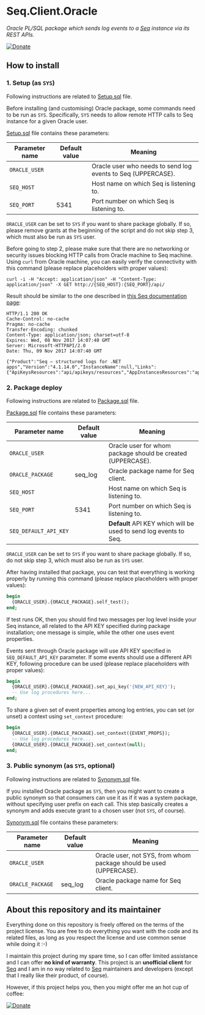 # Seq.Client.Oracle

*Oracle PL/SQL package which sends log events to a [Seq](https://getseq.net/) instance via its REST APIs.*

[![Donate](https://img.shields.io/badge/Donate-PayPal-green.svg)](https://www.paypal.com/cgi-bin/webscr?cmd=_s-xclick&hosted_button_id=ELJWKEYS9QGKA)

## How to install

### 1. Setup (as `SYS`)

Following instructions are related to [Setup.sql](https://github.com/finsaspa/Seq.Client.Oracle/blob/master/src/Setup.sql) file.

Before installing (and customising) Oracle package, some commands need to be run as `SYS`. Specifically, `SYS` needs to allow remote HTTP calls to Seq instance for a given Oracle user.

[Setup.sql](https://github.com/finsaspa/Seq.Client.Oracle/blob/master/src/Setup.sql) file contains these parameters:

| Parameter name | Default value | Meaning                                                      |
| -------------- | ------------- | ------------------------------------------------------------ |
| `ORACLE_USER`  |               | Oracle user who needs to send log events to Seq (UPPERCASE). |
| `SEQ_HOST`     |               | Host name on which Seq is listening to.                      |
| `SEQ_PORT`     | 5341          | Port number on which Seq is listening to.                    |

`ORACLE_USER` can be set to `SYS` if you want to share package globally. If so, please remove grants at the beginning of the script and do not skip step 3, which must also be run as `SYS` user.

Before going to step 2, please make sure that there are no networking or security issues blocking HTTP calls from Oracle machine to Seq machine. Using `curl` from Oracle machine, you can easily verify the connectivity with this command (please replace placeholders with proper values):

```shell
curl -i -H "Accept: application/json" -H "Content-Type: application/json" -X GET http://{SEQ_HOST}:{SEQ_PORT}/api/
```

Result should be similar to the one described in [this Seq documentation page](https://docs.getseq.net/docs/using-the-http-api):

```
HTTP/1.1 200 OK
Cache-Control: no-cache
Pragma: no-cache
Transfer-Encoding: chunked
Content-Type: application/json; charset=utf-8
Expires: Wed, 08 Nov 2017 14:07:40 GMT
Server: Microsoft-HTTPAPI/2.0
Date: Thu, 09 Nov 2017 14:07:40 GMT

{"Product":"Seq — structured logs for .NET apps","Version":"4.1.14.0","InstanceName":null,"Links":{"ApiKeysResources":"api/apikeys/resources","AppInstancesResources":"api/appinstances/resources","AppsResources":"api/apps/resources","BackupsResources":"api/backups/resources","DashboardsResources":"api/dashboards/resources","DataResources":"api/data/resources","DiagnosticsResources":"api/diagnostics/resources","EventsResources":"api/events/resources","ExpressionsResources":"api/expressions/resources","FeedsResources":"api/feeds/resources","LicensesResources":"api/licenses/resources","PermalinksResources":"api/permalinks/resources","RetentionPoliciesResources":"api/retentionpolicies/resources","SettingsResources":"api/settings/resources","SignalsResources":"api/signals/resources","SqlQueriesResources":"api/sqlqueries/resources","UpdatesResources":"api/updates/resources","UsersResources":"api/users/resources"}}
```

### 2. Package deploy

Following instructions are related to [Package.sql](https://github.com/finsaspa/Seq.Client.Oracle/blob/master/src/Package.sql) file.

[Package.sql](https://github.com/finsaspa/Seq.Client.Oracle/blob/master/src/Package.sql) file contains these parameters:

| Parameter name        | Default value | Meaning                                                           |
| --------------------- | ------------- | ----------------------------------------------------------------- |
| `ORACLE_USER`         |               | Oracle user for whom package should be created (UPPERCASE).       |
| `ORACLE_PACKAGE`      | seq_log       | Oracle package name for Seq client.                               |
| `SEQ_HOST`            |               | Host name on which Seq is listening to.                           |
| `SEQ_PORT`            | 5341          | Port number on which Seq is listening to.                         |
| `SEQ_DEFAULT_API_KEY` |               | **Default** API KEY which will be used to send log events to Seq. |

`ORACLE_USER` can be set to `SYS` if you want to share package globally. If so, do not skip step 3, which must also be run as `SYS` user.

After having installed that package, you can test that everything is working properly by running this command (please replace placeholders with proper values):

```sql
begin
  {ORACLE_USER}.{ORACLE_PACKAGE}.self_test();
end;
```

If test runs OK, then you should find two messages per log level inside your Seq instance, all related to the API KEY specified during package installation; one message is simple, while the other one uses event properties.

Events sent through Oracle package will use API KEY specified in `SEQ_DEFAULT_API_KEY` parameter. If some events should use a different API KEY, following procedure can be used (please replace placeholders with proper values):

```sql
begin
  {ORACLE_USER}.{ORACLE_PACKAGE}.set_api_key('{NEW_API_KEY}');
  -- Use log procedures here...
end;
```

To share a given set of event properties among log entries, you can set (or unset) a context using `set_context` procedure:

```sql
begin
  {ORACLE_USER}.{ORACLE_PACKAGE}.set_context({EVENT_PROPS});
  -- Use log procedures here...
  {ORACLE_USER}.{ORACLE_PACKAGE}.set_context(null);
end;
```

### 3. Public synonym (as `SYS`, optional)

Following instructions are related to [Synonym.sql](https://github.com/finsaspa/Seq.Client.Oracle/blob/master/src/Synonym.sql) file.

If you installed Oracle package as `SYS`, then you might want to create a public synonym so that consumers can use it as if it was a system package, without specifying user prefix on each call. This step basically creates a synonym and adds execute grant to a chosen user (not `SYS`, of course).

[Synonym.sql](https://github.com/finsaspa/Seq.Client.Oracle/blob/master/src/Synonym.sql) file contains these parameters:

| Parameter name   | Default value | Meaning                                                             |
| ---------------- | ------------- | ------------------------------------------------------------------- |
| `ORACLE_USER`    |               | Oracle user, not SYS, from whom package should be used (UPPERCASE). |
| `ORACLE_PACKAGE` | seq_log       | Oracle package name for Seq client.                                 |

## About this repository and its maintainer

Everything done on this repository is freely offered on the terms of the project license. You are free to do everything you want with the code and its related files, as long as you respect the license and use common sense while doing it :-)

I maintain this project during my spare time, so I can offer limited assistance and I can offer **no kind of warranty**. This project is an **unofficial client** for [Seq](https://getseq.net/) and I am in no way related to [Seq](https://getseq.net/) maintainers and developers (except that I really like their product, of course).

However, if this project helps you, then you might offer me an hot cup of coffee:

[![Donate](http://pomma89.altervista.org/buy-me-a-coffee.png)](https://www.paypal.com/cgi-bin/webscr?cmd=_s-xclick&hosted_button_id=ELJWKEYS9QGKA)
